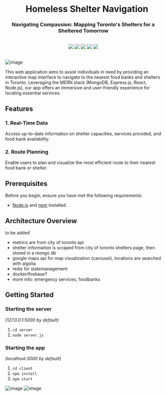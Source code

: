 <div align="center">
    <div id="user-content-toc">
      <ul>
          <summary><h1 style="display: inline-block; margin-bottom:0px">Homeless Shelter Navigation</h1></summary>
      </ul>
    </div>
    <h3>Navigating Compassion: Mapping Toronto's Shelters for a Sheltered Tomorrow</h3>
<!--     <h4><i>xxx</i></h4> -->
       <br>
    <img src="https://img.shields.io/badge/node.js-6DA55F?style=for-the-badge&logo=node.js&logoColor=white"/>
    <img src="https://img.shields.io/badge/express.js-%23404d59.svg?style=for-the-badge&logo=express&logoColor=%2361DAFB"/>
    <img src="https://img.shields.io/badge/MongoDB-%234ea94b.svg?style=for-the-badge&logo=mongodb&logoColor=white"/>
    <img src="https://img.shields.io/badge/typescript-%23007ACC.svg?style=for-the-badge&logo=typescript&logoColor=white"/>
    <img src="https://img.shields.io/badge/react-%2320232a.svg?style=for-the-badge&logo=react&logoColor=%2361DAFB"/>
<!--     <img src="https://img.shields.io/badge/docker-%230db7ed.svg?style=for-the-badge&logo=docker&logoColor=white"/> -->
    <!-- <img src="https://img.shields.io/badge/redis-%23DD0031.svg?style=for-the-badge&logo=redis&logoColor=white"/> -->
    <!-- <img src="https://img.shields.io/badge/redux-%23316192.svg?style=for-the-badge&logo=redux&logoColor=white"/> -->
    <!-- <img src="https://img.shields.io/badge/tailwindcss-%2338B2AC.svg?style=for-the-badge&logo=tailwind-css&logoColor=white"/> -->
    <br><br>
</div>

![image](https://github.com/roskzhu/Toronto-Shelter-Metrics-Map/assets/110139243/c1afc1ab-6dd8-4c86-8196-64de422ce22a)


This web application aims to assist individuals in need by providing an interactive map interface to navigate to the nearest food banks and shelters in Toronto. Leveraging the MERN stack (MongoDB, Express.js, React, Node.js), our app offers an immersive and user-friendly experience for locating essential services.


## Features
### 1. Real-Time Data
Access up-to-date information on shelter capacities, services provided, and food bank availability.
### 2. Route Planning
Enable users to plan and visualize the most efficient route to their nearest food bank or shelter.


## Prerequisites
Before you begin, ensure you have met the following requirements:

- [Node.js](https://nodejs.org/) and [npm](https://www.npmjs.com/) installed.

## Architecture Overview
to be added
- metrics are from city of toronto api
- shelter information is scraped from city of toronto shelters page, then stored in a mongo db
- google maps api for map visualization (carousel), locations are searched with algolia
- redis for statemanagement
- docker/firebase?
- more info: emergency services, foodbanks

## Getting Started

### Starting the server

_(127.0.0.1:5000 by default)_

1. `cd server`
2. `node server.js`

### Starting the app

_(localhost:3000 by default)_

1. `cd client`
2. `npm install`
3. `npm start`

![image](https://github.com/roskzhu/Toronto-Shelter-Metrics-Map/assets/110139243/f058e10a-87c5-4bdc-a258-7f6d9fbd8002)
![image](https://github.com/roskzhu/Toronto-Shelter-Metrics-Map/assets/110139243/0090a1f8-4c2c-4e01-b78a-5ab5e0194d54)
